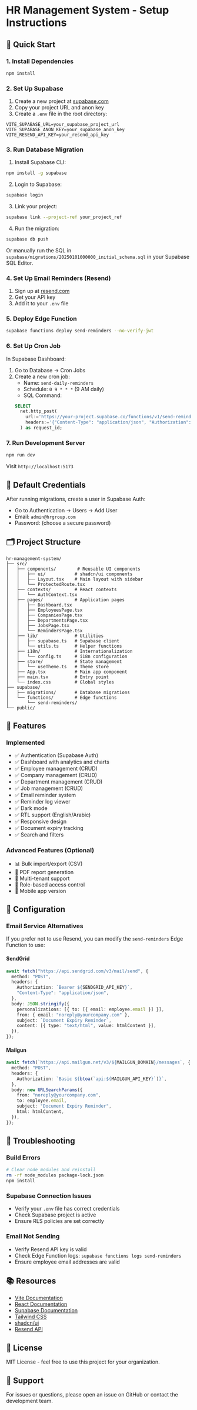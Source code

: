 # HR Management System - Setup Instructions

## 🚀 Quick Start

### 1. Install Dependencies

```bash
npm install
```

### 2. Set Up Supabase

1. Create a new project at [supabase.com](https://supabase.com)
2. Copy your project URL and anon key
3. Create a `.env` file in the root directory:

```env
VITE_SUPABASE_URL=your_supabase_project_url
VITE_SUPABASE_ANON_KEY=your_supabase_anon_key
VITE_RESEND_API_KEY=your_resend_api_key
```

### 3. Run Database Migration

1. Install Supabase CLI:

```bash
npm install -g supabase
```

2. Login to Supabase:

```bash
supabase login
```

3. Link your project:

```bash
supabase link --project-ref your_project_ref
```

4. Run the migration:

```bash
supabase db push
```

Or manually run the SQL in `supabase/migrations/20250101000000_initial_schema.sql` in your Supabase SQL Editor.

### 4. Set Up Email Reminders (Resend)

1. Sign up at [resend.com](https://resend.com)
2. Get your API key
3. Add it to your `.env` file

### 5. Deploy Edge Function

```bash
supabase functions deploy send-reminders --no-verify-jwt
```

### 6. Set Up Cron Job

In Supabase Dashboard:

1. Go to Database → Cron Jobs
2. Create a new cron job:
   - Name: `send-daily-reminders`
   - Schedule: `0 9 * * *` (9 AM daily)
   - SQL Command:
   ```sql
   SELECT
     net.http_post(
       url:='https://your-project.supabase.co/functions/v1/send-reminders',
       headers:='{"Content-Type": "application/json", "Authorization": "Bearer YOUR_ANON_KEY"}'::jsonb
     ) as request_id;
   ```

### 7. Run Development Server

```bash
npm run dev
```

Visit `http://localhost:5173`

## 📝 Default Credentials

After running migrations, create a user in Supabase Auth:

- Go to Authentication → Users → Add User
- Email: `admin@hrgroup.com`
- Password: (choose a secure password)

## 🗂️ Project Structure

```
hr-management-system/
├── src/
│   ├── components/        # Reusable UI components
│   │   ├── ui/           # shadcn/ui components
│   │   ├── Layout.tsx    # Main layout with sidebar
│   │   └── ProtectedRoute.tsx
│   ├── contexts/         # React contexts
│   │   └── AuthContext.tsx
│   ├── pages/            # Application pages
│   │   ├── Dashboard.tsx
│   │   ├── EmployeesPage.tsx
│   │   ├── CompaniesPage.tsx
│   │   ├── DepartmentsPage.tsx
│   │   ├── JobsPage.tsx
│   │   └── RemindersPage.tsx
│   ├── lib/              # Utilities
│   │   ├── supabase.ts   # Supabase client
│   │   └── utils.ts      # Helper functions
│   ├── i18n/             # Internationalization
│   │   └── config.ts     # i18n configuration
│   ├── store/            # State management
│   │   └── useTheme.ts   # Theme store
│   ├── App.tsx           # Main app component
│   ├── main.tsx          # Entry point
│   └── index.css         # Global styles
├── supabase/
│   ├── migrations/       # Database migrations
│   └── functions/        # Edge functions
│       └── send-reminders/
└── public/
```

## 🎨 Features

### Implemented

- ✅ Authentication (Supabase Auth)
- ✅ Dashboard with analytics and charts
- ✅ Employee management (CRUD)
- ✅ Company management (CRUD)
- ✅ Department management (CRUD)
- ✅ Job management (CRUD)
- ✅ Email reminder system
- ✅ Reminder log viewer
- ✅ Dark mode
- ✅ RTL support (English/Arabic)
- ✅ Responsive design
- ✅ Document expiry tracking
- ✅ Search and filters

### Advanced Features (Optional)

- 📊 Bulk import/export (CSV)
- 📄 PDF report generation
- 👥 Multi-tenant support
- 🔐 Role-based access control
- 📱 Mobile app version

## 🔧 Configuration

### Email Service Alternatives

If you prefer not to use Resend, you can modify the `send-reminders` Edge Function to use:

#### SendGrid

```typescript
await fetch("https://api.sendgrid.com/v3/mail/send", {
  method: "POST",
  headers: {
    Authorization: `Bearer ${SENDGRID_API_KEY}`,
    "Content-Type": "application/json",
  },
  body: JSON.stringify({
    personalizations: [{ to: [{ email: employee.email }] }],
    from: { email: "noreply@yourcompany.com" },
    subject: `Document Expiry Reminder`,
    content: [{ type: "text/html", value: htmlContent }],
  }),
});
```

#### Mailgun

```typescript
await fetch(`https://api.mailgun.net/v3/${MAILGUN_DOMAIN}/messages`, {
  method: "POST",
  headers: {
    Authorization: `Basic ${btoa(`api:${MAILGUN_API_KEY}`)}`,
  },
  body: new URLSearchParams({
    from: "noreply@yourcompany.com",
    to: employee.email,
    subject: "Document Expiry Reminder",
    html: htmlContent,
  }),
});
```

## 🐛 Troubleshooting

### Build Errors

```bash
# Clear node_modules and reinstall
rm -rf node_modules package-lock.json
npm install
```

### Supabase Connection Issues

- Verify your `.env` file has correct credentials
- Check Supabase project is active
- Ensure RLS policies are set correctly

### Email Not Sending

- Verify Resend API key is valid
- Check Edge Function logs: `supabase functions logs send-reminders`
- Ensure employee email addresses are valid

## 📚 Resources

- [Vite Documentation](https://vitejs.dev/)
- [React Documentation](https://react.dev/)
- [Supabase Documentation](https://supabase.com/docs)
- [Tailwind CSS](https://tailwindcss.com/)
- [shadcn/ui](https://ui.shadcn.com/)
- [Resend API](https://resend.com/docs)

## 📄 License

MIT License - feel free to use this project for your organization.

## 🤝 Support

For issues or questions, please open an issue on GitHub or contact the development team.
